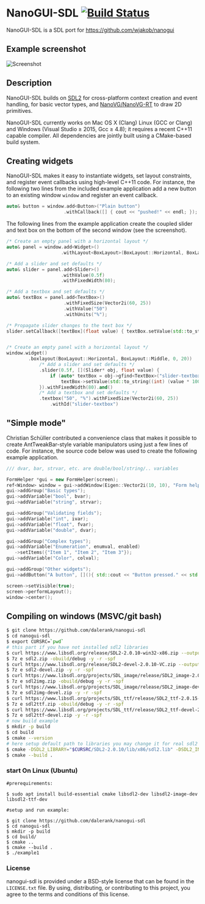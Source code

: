 # NanoGUI-SDL [![Build Status](https://travis-ci.org/dalerank/nanogui-sdl.svg?branch=master)](https://travis-ci.org/dalerank/nanogui-sdl)

NanoGUI-SDL is a SDL port for https://github.com/wjakob/nanogui

## Example screenshot
![Screenshot](https://github.com/dalerank/nanogui-sdl/blob/master/resources/screenshot1.png "Screenshot")

## Description
NanoGUI-SDL builds on [SDL2](http://www.libsdl.org/) for cross-platform context
creation and event handling, for
basic vector types, and [NanoVG/NanoVG-RT](https://github.com/memononen/NanoVG) to draw
2D primitives.

NanoGUI-SDL currently works on Mac OS X (Clang) Linux (GCC or Clang) and Windows
(Visual Studio ≥ 2015, Gcc ≥ 4.8); it requires a recent C++11 capable compiler. All
dependencies are jointly built using a CMake-based build system.

## Creating widgets
NanoGUI-SDL makes it easy to instantiate widgets, set layout constraints, and
register event callbacks using high-level C++11 code. For instance, the
following two lines from the included example application add a new button to
an existing window `window` and register an event callback.
```C++
auto& button = window.add<Button>("Plain button")
                     .withCallback([] { cout << "pushed!" << endl; });
```

The following lines from the example application create the coupled
slider and text box on the bottom of the second window (see the screenshot).
```C++
/* Create an empty panel with a horizontal layout */
auto& panel = window.add<Widget>()
                    .withLayout<BoxLayout>(BoxLayout::Horizontal, BoxLayout::Middle, 0, 20);

/* Add a slider and set defaults */
auto& slider = panel.add<Slider>()
                    .withValue(0.5f)
                    .withFixedWidth(80);

/* Add a textbox and set defaults */
auto& textBox = panel.add<TextBox>()
                     .withFixedSize(Vector2i(60, 25))
                     .withValue("50")
                     .withUnits("%");

/* Propagate slider changes to the text box */
slider.setCallback([textBox](float value) { textBox.setValue(std::to_string((int) (value * 100))); });


/* Create an empty panel with a horizontal layout */
window.widget()
        .boxlayout(BoxLayout::Horizontal, BoxLayout::Middle, 0, 20))
            /* Add a slider and set defaults */
            .slider(0.5f, [](Slider* obj, float value) {
                if (auto* textBox = obj->gfind<TextBox>("slider-textbox"))
                    textBox->setValue(std::to_string((int) (value * 100)) );
            }).withFixedWidth(80).and() 
            /* Add a textbox and set defaults */   
            .textbox("50", "%").withFixedSize(Vector2i(60, 25))    
   		        .withId("slider-textbox")

```

## "Simple mode"

Christian Schüller contributed a convenience class that makes it possible to
create AntTweakBar-style variable manipulators using just a few lines of code.
For instance, the source code below was used to create the following example
application.

```C++
/// dvar, bar, strvar, etc. are double/bool/string/.. variables

FormHelper *gui = new FormHelper(screen);
ref<Window> window = gui->addWindow(Eigen::Vector2i(10, 10), "Form helper example");
gui->addGroup("Basic types");
gui->addVariable("bool", bvar);
gui->addVariable("string", strvar);

gui->addGroup("Validating fields");
gui->addVariable("int", ivar);
gui->addVariable("float", fvar);
gui->addVariable("double", dvar);

gui->addGroup("Complex types");
gui->addVariable("Enumeration", enumval, enabled)
   ->setItems({"Item 1", "Item 2", "Item 3"});
gui->addVariable("Color", colval);

gui->addGroup("Other widgets");
gui->addButton("A button", [](){ std::cout << "Button pressed." << std::endl; });

screen->setVisible(true);
screen->performLayout();
window->center();
```

## Compiling on windows (MSVC/git bash)
```bash
$ git clone https://github.com/dalerank/nanogui-sdl
$ cd nanogui-sdl
$ export CURSRC=`pwd`
# this part if you have not installed sdl2 libraries
$ curl https://www.libsdl.org/release/SDL2-2.0.10-win32-x86.zip --output sdl2.zip
$ 7z e sdl2.zip -obuild/debug -y -r -spf
$ curl https://www.libsdl.org/release/SDL2-devel-2.0.10-VC.zip --output sdl2-devel.zip
$ 7z e sdl2-devel.zip -y -r -spf
$ curl https://www.libsdl.org/projects/SDL_image/release/SDL2_image-2.0.5-win32-x86.zip --output sdl2img.zip
$ 7z e sdl2img.zip -obuild/debug -y -r -spf
$ curl https://www.libsdl.org/projects/SDL_image/release/SDL2_image-devel-2.0.5-VC.zip --output sdl2img-devel.zip
$ 7z e sdl2img-devel.zip -y -r -spf
$ curl https://www.libsdl.org/projects/SDL_ttf/release/SDL2_ttf-2.0.15-win32-x86.zip --output sdl2ttf.zip
$ 7z e sdl2ttf.zip -obuild/debug -y -r -spf
$ curl https://www.libsdl.org/projects/SDL_ttf/release/SDL2_ttf-devel-2.0.15-VC.zip --output sdl2ttf-devel.zip
$ 7z e sdl2ttf-devel.zip -y -r -spf        
# now build example
$ mkdir -p build
$ cd build
$ cmake --version 
# here setup default path to libraries you may change it for real sdl2 files placed
$ cmake -DSDL2_LIBRARY="$CURSRC/SDL2-2.0.10/lib/x86/sdl2.lib" -DSDL2_INCLUDE_DIR="$CURSRC/sdl2-2.0.10/include" -   DSDL2TTF_LIBRARY="$CURSRC/SDL2_ttf-2.0.15/lib/x86/sdl2_ttf.lib" -DSDL2TTF_INCLUDE_DIR="$CURSRC/SDL2_ttf-2.0.15/include" -DSDL2_IMAGE_LIBRARY="$CURSRC/SDL2_image-2.0.5/lib/x86/sdl2_image.lib" -DSDL2_IMAGE_INCLUDE_DIR="$CURSRC/SDL2_image-2.0.5/include" ..
$ cmake --build .
```

### start On Linux (Ubuntu)
```
#prerequirements:

$ sudo apt install build-essential cmake libsdl2-dev libsdl2-image-dev libsdl2-ttf-dev

#setup and run example:

$ git clone https://github.com/dalerank/nanogui-sdl
$ cd nanogui-sdl
$ mkdir -p build
$ cd build/
$ cmake ..
$ cmake --build .
$ ./example1

```

### License

nanogui-sdl is provided under a BSD-style license that can be found in the
``LICENSE.txt`` file. By using, distributing, or contributing to this project,
you agree to the terms and conditions of this license.
